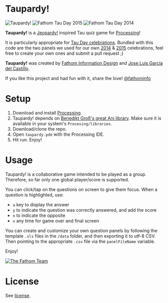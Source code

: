 # Taupardy!
![Taupardy!](http://fathom.info/uploads/2014/06/IMG_4103.jpg "Taupardy!")
![Fathom Tau Day 2015](http://fathom.info/uploads/2015/06/Fathom_TauDay_06_Taupardy.jpg "Fathom Tau Day 2015")
![Fathom Tau Day 2014](http://fathom.info/uploads/2014/06/IMG_20140620_172340.jpg "Fathom Tau Day 2014")

**Taupardy!** is a [Jeopardy!](https://en.wikipedia.org/wiki/Jeopardy!) inspired Tau quiz game for [Processing](http://www.processing.org)! 

It is particularly appropriate for [Tau Day celebrations](http://tauday.com/). Bundled with this code are the two panels we used for our own [2014](http://fathom.info/latest/7850) & [2015](http://fathom.info/latest/11298) celebrations, feel free to create your own ones and submit a pull request ;)

**Taupardy!** was created by [Fathom Information Design](http://fathom.info/) and [Jose Luis García del Castillo](http://www.garciadelcastillo.es). 

If you like this project and had fun with it, share the love! [@fathominfo](https://twitter.com/fathominfo)

# Setup
1. Download and install [Processing](http://www.processing.org).
2. Taupardy! depends on [Benedikt Groß's great Ani library](http://www.looksgood.de/libraries/Ani/). Make sure it is available in your system's `Procesing/libraries`.
3. Download/clone the repo.
4. Open `taupardy.pde` with the Processing IDE.
5. Hit run. Enjoy!

# Usage
Taupardy! is a collaborative game intended to be played as a group. Therefore, so far only one global player/score is supported. 

You can click/tap on the questions on screen to give them focus. When a question is highlighted, use: 

* `a` key to display the answer
* `y` to indicate the question was correctly answered, and add the score
* `n` to indicate the opposite
* `x` any time for game over and final screen

You can create and customize your own question panels by following the template `.xls` files in the `/data` folder, and then exporting it to utf-8 CSV. Then pointing to the appropriate `.csv` file via the `panelFileName` variable.

Enjoy!

[![The Fathom Team](http://fathom.info/wp-content/uploads/2015/06/Fathom_TauDay_2015-1024x682.jpg)](http://fathom.info/latest/11298)


# License
See [license](https://github.com/garciadelcastillo/taupardy/tree/master/LICENSE).









